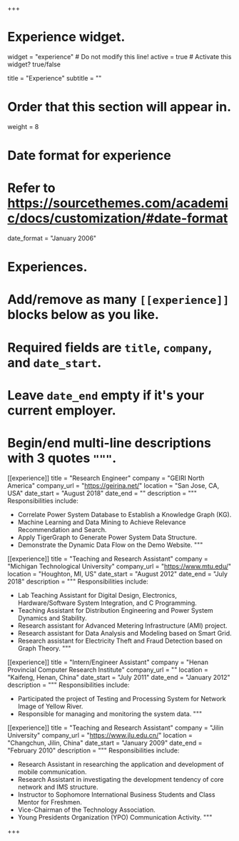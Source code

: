 +++
# Experience widget.
widget = "experience"  # Do not modify this line!
active = true  # Activate this widget? true/false

title = "Experience"
subtitle = ""

# Order that this section will appear in.
weight = 8

# Date format for experience
#   Refer to https://sourcethemes.com/academic/docs/customization/#date-format
date_format = "January 2006"

# Experiences.
#   Add/remove as many `[[experience]]` blocks below as you like.
#   Required fields are `title`, `company`, and `date_start`.
#   Leave `date_end` empty if it's your current employer.
#   Begin/end multi-line descriptions with 3 quotes `"""`.

[[experience]]
  title = "Research Engineer"
  company = "GEIRI North America"
  company_url = "https://geirina.net/"
  location = "San Jose, CA, USA"
  date_start = "August 2018"
  date_end = ""
  description = """
  Responsibilities include:
  
  * Correlate Power System Database to Establish a Knowledge Graph (KG).
  * Machine Learning and Data Mining to Achieve Relevance Recommendation and Search.
  * Apply TigerGraph to Generate Power System Data Structure.
  * Demonstrate the Dynamic Data Flow on the Demo Website.
  """

[[experience]]
  title = "Teaching and Research Assistant"
  company = "Michigan Technological University"
  company_url = "https://www.mtu.edu/"
  location = "Houghton, MI, US"
  date_start = "August 2012"
  date_end = "July 2018"
  description = """
  Responsibilities include:
  
  * Lab Teaching Assistant for Digital Design, Electronics, Hardware/Software System Integration, and C Programming.
  * Teaching Assistant for Distribution Engineering and Power System Dynamics and Stability.
  * Research assistant for Advanced Metering Infrastructure (AMI) project.
  * Research assistant for Data Analysis and Modeling based on Smart Grid.
  * Research assistant for Electricity Theft and Fraud Detection based on Graph Theory.
  """
  
[[experience]]
  title = "Intern/Engineer Assistant"
  company = "Henan Provincial Computer Research Institute"
  company_url = ""
  location = "Kaifeng, Henan, China"
  date_start = "July 2011"
  date_end = "January 2012"
  description = """
  Responsibilities include:
  
  * Participated the project of Testing and Processing System for Network Image of Yellow River.
  * Responsible for managing and monitoring the system data.
  """
  
[[experience]]
  title = "Teaching and Research Assistant"
  company = "Jilin University"
  company_url = "https://www.jlu.edu.cn/"
  location = "Changchun, Jilin, China"
  date_start = "January 2009"
  date_end = "February 2010"
  description = """
  Responsibilities include:
  
  * Research Assistant in researching the application and development of mobile communication.
  * Research Assistant in investigating the development tendency of core network and IMS structure.
  * Instructor to Sophomore International Business Students and Class Mentor for Freshmen.
  * Vice-Chairman of the Technology Association.
  * Young Presidents Organization (YPO) Communication Activity.
  """
  
+++

